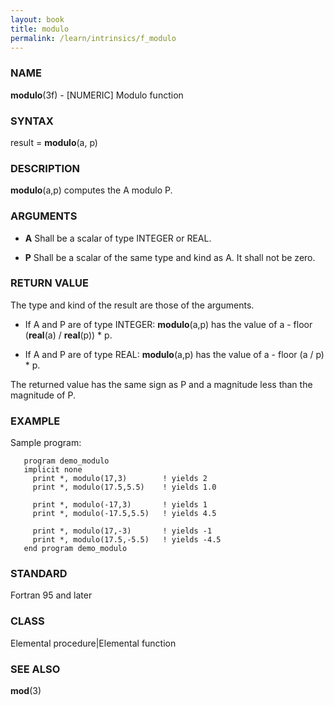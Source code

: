 ```yaml
---
layout: book
title: modulo
permalink: /learn/intrinsics/f_modulo
---
```

### NAME

**modulo**(3f) - \[NUMERIC\] Modulo function

### SYNTAX

result = **modulo**(a, p)

### DESCRIPTION

**modulo**(a,p) computes the A modulo P.

### ARGUMENTS

  - **A**
    Shall be a scalar of type INTEGER or REAL.

  - **P**
    Shall be a scalar of the same type and kind as A. It shall not be
    zero.

### RETURN VALUE

The type and kind of the result are those of the arguments.

  - If A and P are of type INTEGER: **modulo**(a,p) has the value of a -
    floor (**real**(a) / **real**(p)) \* p.

  - If A and P are of type REAL: **modulo**(a,p) has the value of a -
    floor (a / p) \* p.

The returned value has the same sign as P and a magnitude less than the
magnitude of P.

### EXAMPLE

Sample program:

```
   program demo_modulo
   implicit none
     print *, modulo(17,3)        ! yields 2
     print *, modulo(17.5,5.5)    ! yields 1.0

     print *, modulo(-17,3)       ! yields 1
     print *, modulo(-17.5,5.5)   ! yields 4.5

     print *, modulo(17,-3)       ! yields -1
     print *, modulo(17.5,-5.5)   ! yields -4.5
   end program demo_modulo
```

### STANDARD

Fortran 95 and later

### CLASS

Elemental procedure|Elemental function

### SEE ALSO

**mod**(3)

